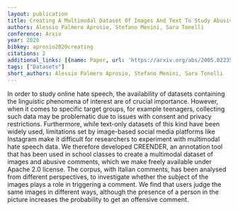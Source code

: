 ```yaml
---
layout: publication
title: Creating A Multimodal Dataset Of Images And Text To Study Abusive Language
authors: Alessio Palmero Aprosio, Stefano Menini, Sara Tonelli
conference: Arxiv
year: 2020
bibkey: aprosio2020creating
citations: 2
additional_links: [{name: Paper, url: 'https://arxiv.org/abs/2005.02235'}]
tags: ["Datasets"]
short_authors: Alessio Palmero Aprosio, Stefano Menini, Sara Tonelli
---
```

In order to study online hate speech, the availability of datasets containing
the linguistic phenomena of interest are of crucial importance. However, when
it comes to specific target groups, for example teenagers, collecting such data
may be problematic due to issues with consent and privacy restrictions.
Furthermore, while text-only datasets of this kind have been widely used,
limitations set by image-based social media platforms like Instagram make it
difficult for researchers to experiment with multimodal hate speech data. We
therefore developed CREENDER, an annotation tool that has been used in school
classes to create a multimodal dataset of images and abusive comments, which we
make freely available under Apache 2.0 license. The corpus, with Italian
comments, has been analysed from different perspectives, to investigate whether
the subject of the images plays a role in triggering a comment. We find that
users judge the same images in different ways, although the presence of a
person in the picture increases the probability to get an offensive comment.